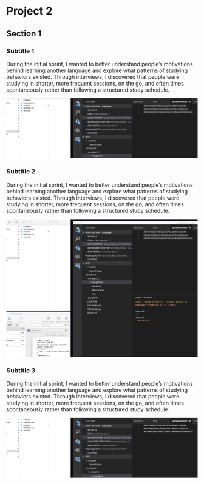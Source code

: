 # Project 2

## Section 1

### Subtitle 1

During the initial sprint, I wanted to better understand people’s motivations behind learning another language and explore what patterns of studying behaviors existed. Through interviews, I discovered that people were studying in shorter, more frequent sessions, on the go, and often times spontaneously rather than following a structured study schedule.

![this is my alt image text](projects/project_1/imageData/cover.png)

### Subtitle 2

During the initial sprint, I wanted to better understand people’s motivations behind learning another language and explore what patterns of studying behaviors existed. Through interviews, I discovered that people were studying in shorter, more frequent sessions, on the go, and often times spontaneously rather than following a structured study schedule.

![this is my alt image text](projects/project_1/imageData/screenshot.png)

### Subtitle 3

During the initial sprint, I wanted to better understand people’s motivations behind learning another language and explore what patterns of studying behaviors existed. Through interviews, I discovered that people were studying in shorter, more frequent sessions, on the go, and often times spontaneously rather than following a structured study schedule.

![this is my alt image text](projects/project_1/imageData/cover.png)